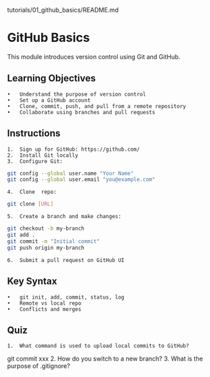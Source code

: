 tutorials/01_github_basics/README.md

# GitHub Basics

This module introduces version control using Git and GitHub.

## Learning Objectives
	•	Understand the purpose of version control
	•	Set up a GitHub account
	•	Clone, commit, push, and pull from a remote repository
	•	Collaborate using branches and pull requests

## Instructions
	1.	Sign up for GitHub: https://github.com/
	2.	Install Git locally
	3.	Configure Git:
```bash
git config --global user.name "Your Name"
git config --global user.email "you@example.com"
```

	4.	Clone  repo:
```bash
git clone [URL]
```
	5.	Create a branch and make changes:
```bash
git checkout -b my-branch
git add .
git commit -m "Initial commit"
git push origin my-branch
```

	6.	Submit a pull request on GitHub UI

## Key Syntax
	•	git init, add, commit, status, log
	•	Remote vs local repo
	•	Conflicts and merges


## Quiz
	1.	What command is used to upload local commits to GitHub?
 git commit xxx
	2.	How do you switch to a new branch?
	3.	What is the purpose of .gitignore?






